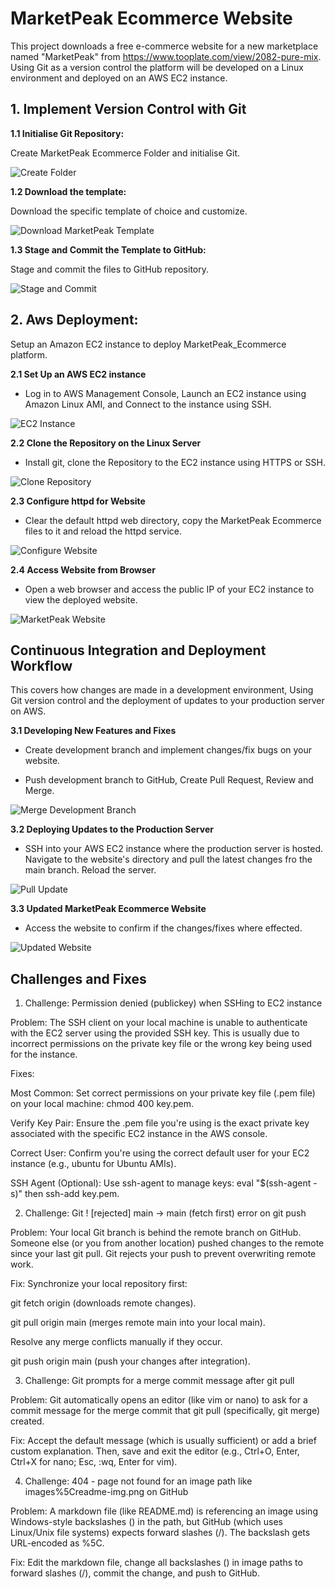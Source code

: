 # MarketPeak Ecommerce Website

This project downloads a free e-commerce website for a new marketplace named "MarketPeak" from https://www.tooplate.com/view/2082-pure-mix. Using Git as a version control the platform will be developed on a Linux environment and deployed on an AWS EC2 instance.

## 1. Implement Version Control with Git

**1.1 Initialise Git Repository:**

Create MarketPeak Ecommerce Folder and initialise Git.

![Create Folder](images/readme-img.png)

**1.2 Download the template:**

Download the specific template of choice and customize.

![Download MarketPeak Template](images/readme-img1.png)

**1.3 Stage and Commit the Template to GitHub:**

Stage and commit the files to GitHub repository.

![Stage and Commit](images/readme-img2.png)

## 2. Aws Deployment:

Setup an Amazon EC2 instance to deploy MarketPeak_Ecommerce platform.

**2.1 Set Up an AWS EC2 instance**

* Log in to AWS Management Console, Launch an EC2 instance using Amazon Linux AMI, and Connect to the instance using SSH.

![EC2 Instance](images/readme-img3.png)

**2.2 Clone the Repository on the Linux Server**

* Install git, clone the Repository to the EC2 instance using HTTPS or SSH.

![Clone Repository](images/readme-img4.png)

**2.3 Configure httpd for Website**

* Clear the default httpd web directory, copy the MarketPeak Ecommerce files to it and reload the httpd service.

![Configure Website](images/readme-img5.png)

**2.4 Access Website from Browser**

* Open a web browser and access the public IP of your EC2 instance to view the deployed website.

![MarketPeak Website](images/readme-img6.png)

## Continuous  Integration and Deployment Workflow

This covers how changes are made in a development environment, Using Git version control and the deployment of updates to your production server on AWS.

**3.1 Developing New Features and Fixes**

* Create development branch and implement changes/fix bugs on your website. 

* Push development branch to GitHub, Create Pull Request, Review and Merge.

![Merge Development Branch](images/readme-img7.png)

**3.2 Deploying Updates to the Production Server**

* SSH into your AWS EC2 instance where the production server is hosted. Navigate to the website's directory and pull the latest changes fro the main branch. Reload the server.

![Pull Update](images/readme-img8.png)

**3.3 Updated MarketPeak Ecommerce Website**

* Access the website to confirm if the changes/fixes where effected.

![Updated Website](images/readme-img9.png)

## Challenges and Fixes

1. Challenge: Permission denied (publickey) when SSHing to EC2 instance

Problem: The SSH client on your local machine is unable to authenticate with the EC2 server using the provided SSH key. This is usually due to incorrect permissions on the private key file or the wrong key being used for the instance.

Fixes:

Most Common: Set correct permissions on your private key file (.pem file) on your local machine: chmod 400 key.pem.

Verify Key Pair: Ensure the .pem file you're using is the exact private key associated with the specific EC2 instance in the AWS console.

Correct User: Confirm you're using the correct default user for your EC2 instance (e.g., ubuntu for Ubuntu AMIs).

SSH Agent (Optional): Use ssh-agent to manage keys: eval "$(ssh-agent -s)" then ssh-add key.pem.



2. Challenge: Git ! [rejected] main -> main (fetch first) error on git push

Problem: Your local Git branch is behind the remote branch on GitHub. Someone else (or you from another location) pushed changes to the remote since your last git pull. Git rejects your push to prevent overwriting remote work.

Fix: Synchronize your local repository first:

git fetch origin (downloads remote changes).

git pull origin main (merges remote main into your local main).

Resolve any merge conflicts manually if they occur.

git push origin main (push your changes after integration).

3. Challenge: Git prompts for a merge commit message after git pull

Problem: Git automatically opens an editor (like vim or nano) to ask for a commit message for the merge commit that git pull (specifically, git merge) created.

Fix: Accept the default message (which is usually sufficient) or add a brief custom explanation. Then, save and exit the editor (e.g., Ctrl+O, Enter, Ctrl+X for nano; Esc, :wq, Enter for vim).

4. Challenge: 404 - page not found for an image path like images%5Creadme-img.png on GitHub

Problem: A markdown file (like README.md) is referencing an image using Windows-style backslashes (\) in the path, but GitHub (which uses Linux/Unix file systems) expects forward slashes (/). The backslash gets URL-encoded as %5C.

Fix: Edit the markdown file, change all backslashes (\) in image paths to forward slashes (/), commit the change, and push to GitHub.